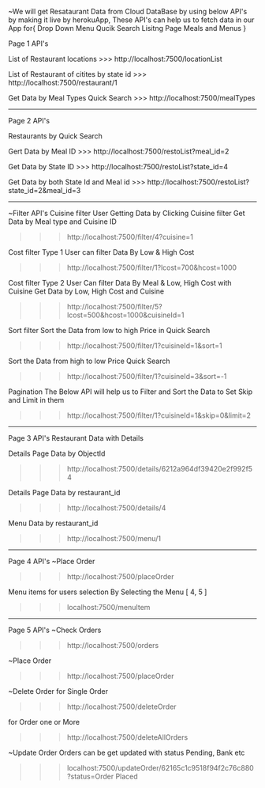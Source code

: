~We will get Resataurant Data from Cloud DataBase by using below API's by making it live by herokuApp, These API's can help us to fetch data in our App for{
    Drop Down Menu
    Qucik Search
    Lisitng Page
    Meals and Menus
}

Page 1 API's

List of Restaurant locations >>> http://localhost:7500/locationList

List of Restaurant of citites by state id >>> http://localhost:7500/restaurant/1

Get Data by Meal Types
Quick Search >>> http://localhost:7500/mealTypes


------------------------------------------------------------------------
Page 2 API's

Restaurants by Quick Search 

Gert Data by Meal ID >>> http://localhost:7500/restoList?meal_id=2

Get Data by State ID >>> http://localhost:7500/restoList?state_id=4

Get Data by both State Id and Meal id >>> http://localhost:7500/restoList?state_id=2&meal_id=3

------------------------------------------------------------------------

~Filter API's 
Cuisine filter 
User Getting Data by Clicking Cuisine filter
Get Data by Meal type and Cuisine ID
>>> http://localhost:7500/filter/4?cuisine=1


Cost filter Type 1 
User can filter Data By Low & High Cost
>>> http://localhost:7500/filter/1?lcost=700&hcost=1000

Cost filter Type 2
User Can filter Data By Meal & Low, High Cost with Cuisine
Get Data by Low, High Cost and Cuisine
>>> http://localhost:7500/filter/5?lcost=500&hcost=1000&cuisineId=1

Sort filter
Sort the Data from low to high Price in Quick Search
>>> http://localhost:7500/filter/1?cuisineId=1&sort=1

Sort the Data from high to low Price Quick Search
>>> http://localhost:7500/filter/1?cuisineId=3&sort=-1

Pagination
The Below API will help us to Filter and Sort the Data to Set Skip and Limit in them

>>> http://localhost:7500/filter/1?cuisineId=1&skip=0&limit=2

------------------------------------------------------------------------
Page 3 API's
Restaurant Data with Details

Details Page Data by ObjectId 
>>>  http://localhost:7500/details/6212a964df39420e2f992f54

Details Page Data by restaurant_id 
>>>  http://localhost:7500/details/4   

Menu Data by restaurant_id  
>>> http://localhost:7500/menu/1 

------------------------------------------------------------------------
Page 4 API's
~Place Order
>>> http://localhost:7500/placeOrder


Menu items for users selection
By Selecting the Menu [ 4, 5 ]
>>>localhost:7500/menuItem


------------------------------------------------------------------------
Page 5 API's
~Check Orders 
>>> http://localhost:7500/orders

~Place Order
>>> http://localhost:7500/placeOrder

~Delete Order
for Single Order
>>> http://localhost:7500/deleteOrder

for Order one or More
>>> http://localhost:7500/deleteAllOrders

~Update Order
Orders can be get updated with status Pending, Bank etc
>>> localhost:7500/updateOrder/62165c1c9518f94f2c76c880?status=Order Placed
